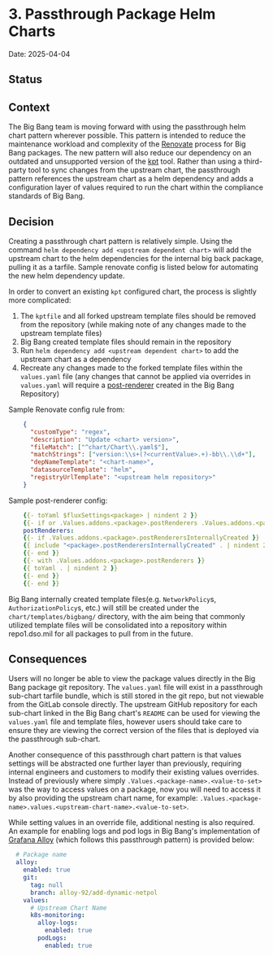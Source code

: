 # 3. Passthrough Package Helm Charts

Date: 2025-04-04

## Status

<unknown>

## Context

The Big Bang team is moving forward with using the passthrough helm chart pattern wherever possible. This pattern is intended to reduce the maintenance workload and complexity of the [Renovate](https://github.com/renovatebot/renovate) process for Big Bang packages. The new pattern will also reduce our dependency on an outdated and unsupported version of the [kpt](https://kpt.dev/) tool. Rather than using a third-party tool to sync changes from the upstream chart, the passthrough pattern references the upstream chart as a helm dependency and adds a configuration layer of values required to run the chart within the compliance standards of Big Bang.

## Decision

Creating a passthrough chart pattern is relatively simple. Using the command `helm dependency add <upstream dependent chart>` will add the upstream chart to the helm dependencies for the internal big back package, pulling it as a tarfile. Sample renovate config is listed below for automating the new helm dependency update.

In order to convert an existing `kpt` configured chart, the process is slightly more complicated:

1. The `kptfile` and all forked upstream template files should be removed from the repository (while making note of any changes made to the upstream template files)
2. Big Bang created template files should remain in the repository
3. Run `helm dependency add <upstream dependent chart>` to add the upstream chart as a dependency
4. Recreate any changes made to the forked template files within the `values.yaml` file (any changes that cannot be applied via overrides in `values.yaml` will require a [post-renderer](https://docs-bigbang.dso.mil/latest/docs/developer/post_renderers/) created in the Big Bang Repository)

Sample Renovate config rule from:

```json
    {
      "customType": "regex",
      "description": "Update <chart> version>",
      "fileMatch": ["^chart/Chart\\.yaml$"],
      "matchStrings": ["version:\\s+(?<currentValue>.+)-bb\\.\\d+"],
      "depNameTemplate": "<chart-name>",
      "datasourceTemplate": "helm",
      "registryUrlTemplate": "<upstream helm repository>"
    }
```

Sample post-renderer config: 

```yaml
    {{- toYaml $fluxSettings<package> | nindent 2 }}
    {{- if or .Values.addons.<package>.postRenderers .Values.addons.<package>.postRenderersInternallyCreated}}
    postRenderers:
    {{- if .Values.addons.<package>.postRenderersInternallyCreated }}
    {{ include "<package>.postRenderersInternallyCreated" . | nindent 2 }}
    {{- end }}
    {{- with .Values.addons.<package>.postRenderers }}
    {{ toYaml . | nindent 2 }}
    {{- end }}
    {{- end }}
```

Big Bang internally created template files(e.g. `NetworkPolicy`s, `AuthorizationPolicy`s, etc.) will still be created under the `chart/templates/bigbang/` directory, with the aim being that commonly utilized template files will be consolidated into a repository within repo1.dso.mil for all packages to pull from in the future.

## Consequences 

Users will no longer be able to view the package values directly in the Big Bang package git repository. The `values.yaml` file will exist in a passthrough sub-chart tarfile bundle, which is still stored in the git repo, but not viewable from the GitLab console directly. The upstream GitHub repository for each sub-chart linked in the Big Bang chart's `README` can be used for viewing the `values.yaml` file and template files, however users should take care to ensure they are viewing the correct version of the files that is deployed via the passthrough sub-chart.

Another consequence of this passthrough chart pattern is that values settings will be abstracted one further layer than previously, requiring internal engineers and customers to modify their existing values overrides. Instead of previously where simply `.Values.<package-name>.<value-to-set>` was the way to access values on a package, now you will need to access it by also providing the upstream chart name, for example: `.Values.<package-name>.values.<upstream-chart-name>.<value-to-set>`. 

While setting values in an override file, additional nesting is also required. An example for enabling logs and pod logs in Big Bang's implementation of [Grafana Alloy](https://repo1.dso.mil/big-bang/product/packages/alloy) (which follows this passthrough pattern) is provided below:

```yaml
  # Package name
  alloy:
    enabled: true
    git:
      tag: null
      branch: alloy-92/add-dynamic-netpol
    values:
      # Upstream Chart Name
      k8s-monitoring:
        alloy-logs:
          enabled: true
        podLogs: 
          enabled: true 
```